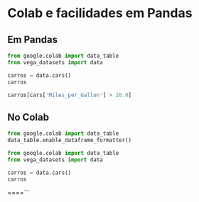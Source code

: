 # Colab e facilidades em Pandas

## Em Pandas
```py
from google.colab import data_table
from vega_datasets import data
```

```py
carros = data.cars()
carros
```

```py
carros[cars['Miles_per_Gallon'] > 20.0]
```


## No Colab
```py
from google.colab import data_table
data_table.enable_dataframe_formatter()
```

```py
from google.colab import data_table
from vega_datasets import data
```

```py
carros = data.cars()
carros
```
====```
